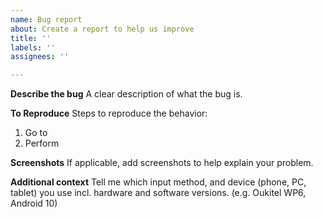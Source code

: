 ```yaml
---
name: Bug report
about: Create a report to help us improve
title: ''
labels: ''
assignees: ''

---
```


**Describe the bug**
A clear description of what the bug is.

**To Reproduce**
Steps to reproduce the behavior:
1. Go to <section x>
2. Perform <action y>

**Screenshots**
If applicable, add screenshots to help explain your problem.

**Additional context**
Tell me which input method, and device (phone, PC, tablet) you use incl. hardware and software versions. (e.g. Oukitel WP6, Android 10)
